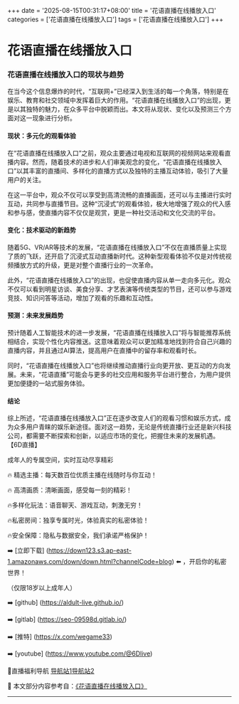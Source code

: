 +++
date = '2025-08-15T00:31:17+08:00'
title = '花语直播在线播放入口'
categories = ['花语直播在线播放入口']
tags = ['花语直播在线播放入口']
+++

# 花语直播在线播放入口

### 花语直播在线播放入口的现状与趋势

在当今这个信息爆炸的时代，“互联网+”已经深入到生活的每一个角落，特别是在娱乐、教育和社交领域中发挥着巨大的作用。“花语直播在线播放入口”的出现，更是以其独特的魅力，在众多平台中脱颖而出。本文将从现状、变化以及预测三个方面对这一现象进行分析。

#### 现状：多元化的观看体验

在“花语直播在线播放入口”之前，观众主要通过电视和互联网的视频网站来观看直播内容。然而，随着技术的进步和人们审美观念的变化，“花语直播在线播放入口”以其丰富的直播间、多样化的直播方式以及独特的主播互动体验，吸引了大量用户的关注。

在这一平台中，观众不仅可以享受到高清流畅的直播画面，还可以与主播进行实时互动，共同参与直播节目。这种“沉浸式”的观看体验，极大地增强了观众的代入感和参与感，使直播内容不仅仅是观赏，更是一种社交活动和文化交流的平台。

#### 变化：技术驱动的新趋势

随着5G、VR/AR等技术的发展，“花语直播在线播放入口”不仅在直播质量上实现了质的飞跃，还开启了沉浸式互动直播新时代。这种新型观看体验不仅是对传统视频播放方式的升级，更是对整个直播行业的一次革命。

此外，“花语直播在线播放入口”的出现，也促使直播内容从单一走向多元化。观众不仅可以看到明星访谈、美食分享、才艺表演等传统类型的节目，还可以参与游戏竞技、知识问答等活动，增加了观看的乐趣和互动性。

#### 预测：未来发展趋势

预计随着人工智能技术的进一步发展，“花语直播在线播放入口”将与智能推荐系统相结合，实现个性化内容推送。这意味着观众可以更加精准地找到符合自己兴趣的直播内容，并且通过AI算法，提高用户在直播中的留存率和观看时长。

同时，“花语直播在线播放入口”也将继续推动直播行业向更开放、更互动的方向发展。未来，“花语直播”可能会与更多的社交应用和服务平台进行整合，为用户提供更加便捷的一站式服务体验。

#### 结论

综上所述，“花语直播在线播放入口”正在逐步改变人们的观看习惯和娱乐方式，成为众多用户青睐的娱乐新途径。面对这一趋势，无论是传统直播行业还是新兴科技公司，都需要不断探索和创新，以适应市场的变化，把握住未来的发展机遇。
【6D直播】

 成年人的专属空间，实时互动尽享精彩

🔥 精选主播：每天数百位优质主播在线随时与你互动！

🔥 高清画质：清晰画面，感受每一刻的精彩！

🔥多样化玩法：语音聊天、游戏互动，刺激无穷！

🔥私密房间：独享专属时光，体验真实的私密体验！

🔥安全保障：隐私与数据安全，我们承诺严格保护！

➡️ [立即下载] (https://down123.s3.ap-east-1.amazonaws.com/down/down.html?channelCode=blog) ⬅️ ，开启你的私密世界！

 （仅限18岁以上成年人）

➡️ [github] (https://aldult-live.github.io/)

➡️ [gitlab] (https://seo-09598d.gitlab.io/)

➡️ [推特] (https://x.com/wegame33)

➡️ [youtube] (https://www.youtube.com/@6Dlive)

🔞直播福利导航   [导航站1](https://webstack-86085a.gitlab.io/)[导航站2](https://onlygit123-2.github.io/)

📘 本文部分内容参考自：[《花语直播在线播放入口》](https://webstack-hugo-5.pages.dev/)

---
